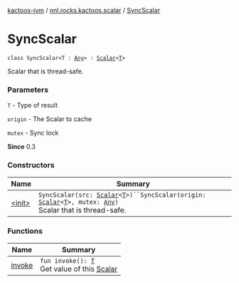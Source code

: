 [kactoos-jvm](../../index.md) / [nnl.rocks.kactoos.scalar](../index.md) / [SyncScalar](./index.md)

# SyncScalar

`class SyncScalar<T : `[`Any`](https://kotlinlang.org/api/latest/jvm/stdlib/kotlin/-any/index.html)`> : `[`Scalar`](../../nnl.rocks.kactoos/-scalar/index.md)`<`[`T`](index.md#T)`>`

Scalar that is thread-safe.

### Parameters

`T` - Type of result

`origin` - The Scalar to cache

`mutex` - Sync lock

**Since**
0.3

### Constructors

| Name | Summary |
|---|---|
| [&lt;init&gt;](-init-.md) | `SyncScalar(src: `[`Scalar`](../../nnl.rocks.kactoos/-scalar/index.md)`<`[`T`](index.md#T)`>)``SyncScalar(origin: `[`Scalar`](../../nnl.rocks.kactoos/-scalar/index.md)`<`[`T`](index.md#T)`>, mutex: `[`Any`](https://kotlinlang.org/api/latest/jvm/stdlib/kotlin/-any/index.html)`)`<br>Scalar that is thread-safe. |

### Functions

| Name | Summary |
|---|---|
| [invoke](invoke.md) | `fun invoke(): `[`T`](index.md#T)<br>Get value of this [Scalar](../../nnl.rocks.kactoos/-scalar/index.md) |
